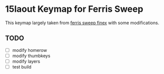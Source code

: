 # 15laout Keymap for Ferris Sweep

This keymap largely taken from [ferris sweep finex](https://github.com/finex/ferris-sweep-finex) with some modifications.

## TODO
- [ ] modify homerow
- [ ] modify thumbkeys
- [ ] modify layers
- [ ] test build

